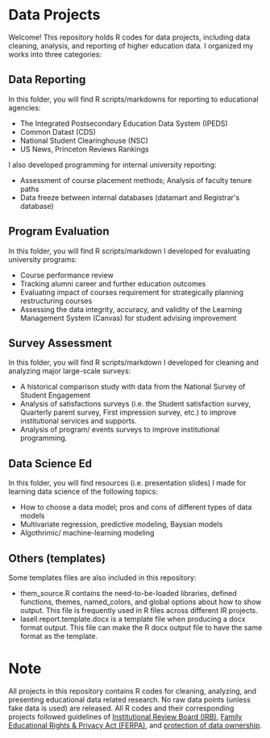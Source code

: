 # Data Projects
Welcome! This repository holds R codes for data projects, including data cleaning, analysis, and reporting of higher education data. I organized my works into three categories: 

## Data Reporting
In this folder, you will find R scripts/markdowns for reporting to educational agencies:
- The Integrated Postsecondary Education Data System (IPEDS)
- Common Datast (CDS)
- National Student Clearinghouse (NSC)
- US News, Princeton Reviews Rankings

I also developed programming for internal university reporting:
- Assessment of course placement methods; Analysis of faculty tenure paths
- Data freeze between internal databases (datamart and Registrar's database)

## Program Evaluation
In this folder, you will find R scripts/markdown I developed for evaluating university programs:
- Course performance review
- Tracking alumni career and further education outcomes
- Evaluating impact of courses requirement for strategically planning restructuring courses
- Assessing the data integrity, accuracy, and validity of the Learning Management System (Canvas) for student advising improvement

## Survey Assessment
In this folder, you will find R scripts/markdown I developed for cleaning and analyzing major large-scale surveys:
- A historical comparison study with data from the National Survey of Student Engagement
- Analysis of satisfactions surveys (i.e. the Student satisfaction survey, Quarterly parent survey, First impression survey, etc.) to improve institutional services and supports.
- Analysis of program/ events surveys to improve institutional programming. 

## Data Science Ed
In this folder, you will find resources (i.e. presentation slides) I made for learning data science of the following topics:
- How to choose a data model; pros and cons of different types of data models
- Multivariate regression, predictive modeling, Baysian models
- Algothrimic/ machine-learning modeling

## Others (templates)
Some templates files are also included in this repository:

- them_source.R contains the need-to-be-loaded libraries, defined functions, themes, named_colors, and global options about how to show output. This file is frequently used in R files across different IR projects. 
- lasell.report.template.docx is a template file when producing a docx format output. This file can make the R docx output file to have the same format as the template. 

# Note
All projects in this repository contains R codes for cleaning, analyzing, and presenting educational data related research. No raw data points (unless fake data is used) are released. All R codes and their corresponding projects followed guidelines of [Institutional Review Board (IRB)](https://irb.research.chop.edu/criteria-irb-approval), [Family Educational Rights & Privacy Act (FERPA)](https://www.jhsph.edu/offices-and-services/student-affairs/ferpa.html#:~:text=What%20is%20FERPA%3F,of%20information%20from%20the%20records.), and [protection of data ownership](https://www.techopedia.com/definition/29059/data-ownership#:~:text=Explains%20Data%20Ownership-,What%20Does%20Data%20Ownership%20Mean%3F,implemented%20by%20the%20data%20owner.).
